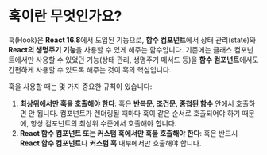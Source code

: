 # 훅이란 무엇인가요?

훅(Hook)은 **React 16.8**에서 도입된 기능으로, **함수 컴포넌트**에서 상태 관리(state)와 **React의 생명주기 기능**을 사용할 수 있게 해주는 함수입니다. 기존에는 클래스 컴포넌트에서만 사용할 수 있었던 기능(상태 관리, 생명주기 메서드 등)을 **함수 컴포넌트**에서도 간편하게 사용할 수 있도록 해주는 것이 훅의 핵심입니다.

훅을 사용할 때는 몇 가지 중요한 규칙이 있습니다:

1. **최상위에서만 훅을 호출해야 한다**: 훅은 **반복문, 조건문, 중첩된 함수** 안에서 호출하면 안 됩니다. 컴포넌트가 렌더링될 때마다 훅이 같은 순서로 호출되어야 하기 때문에, 항상 컴포넌트의 최상위 수준에서 호출해야 합니다.
2. **React 함수 컴포넌트 또는 커스텀 훅에서만 훅을 호출해야 한다**: 훅은 반드시 **React 함수 컴포넌트**나 **커스텀 훅** 내부에서만 호출해야 합니다.
